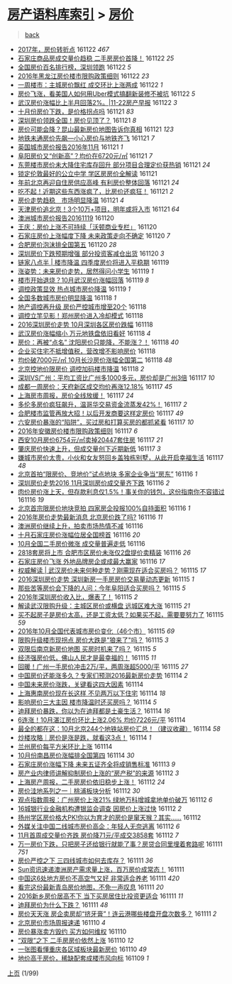 [房产语料库索引](../../README.md)  > [房价](房价.md)
====
> [back](../README.md)

- [2017年，房价转折点](http://jkwz.applinzi.com/ittc/6903329380645733381.html#2017%E5%B9%B4%EF%BC%8C%E6%88%BF%E4%BB%B7%E8%BD%AC%E6%8A%98%E7%82%B9) 161122 *467* 
- [石家庄商品房成交量价趋稳 二手房房价首降！](http://jkwz.applinzi.com/ittc/6903314741836907524.html#%E7%9F%B3%E5%AE%B6%E5%BA%84%E5%95%86%E5%93%81%E6%88%BF%E6%88%90%E4%BA%A4%E9%87%8F%E4%BB%B7%E8%B6%8B%E7%A8%B3+%E4%BA%8C%E6%89%8B%E6%88%BF%E6%88%BF%E4%BB%B7%E9%A6%96%E9%99%8D%EF%BC%81) 161122 *25* 
- [全国房价百名排行榜，深圳领跑](http://jkwz.applinzi.com/ittc/6902578973078193156.html#%E5%85%A8%E5%9B%BD%E6%88%BF%E4%BB%B7%E7%99%BE%E5%90%8D%E6%8E%92%E8%A1%8C%E6%A6%9C%EF%BC%8C%E6%B7%B1%E5%9C%B3%E9%A2%86%E8%B7%91) 161122 *5* 
- [2016年黑龙江房价楼市限购政策细则](http://jkwz.applinzi.com/ittc/6903271389846307845.html#2016%E5%B9%B4%E9%BB%91%E9%BE%99%E6%B1%9F%E6%88%BF%E4%BB%B7%E6%A5%BC%E5%B8%82%E9%99%90%E8%B4%AD%E6%94%BF%E7%AD%96%E7%BB%86%E5%88%99) 161122 *23* 
- [一周楼市：主城房价飘红 成交环比上涨两成](http://jkwz.applinzi.com/ittc/6903264975140684805.html#%E4%B8%80%E5%91%A8%E6%A5%BC%E5%B8%82%EF%BC%9A%E4%B8%BB%E5%9F%8E%E6%88%BF%E4%BB%B7%E9%A3%98%E7%BA%A2+%E6%88%90%E4%BA%A4%E7%8E%AF%E6%AF%94%E4%B8%8A%E6%B6%A8%E4%B8%A4%E6%88%90) 161122 *1* 
- [房价飞涨，看美国人如何用Uber模式搞翻新装修不被坑](http://jkwz.applinzi.com/ittc/6903242990880818180.html#%E6%88%BF%E4%BB%B7%E9%A3%9E%E6%B6%A8%EF%BC%8C%E7%9C%8B%E7%BE%8E%E5%9B%BD%E4%BA%BA%E5%A6%82%E4%BD%95%E7%94%A8Uber%E6%A8%A1%E5%BC%8F%E6%90%9E%E7%BF%BB%E6%96%B0%E8%A3%85%E4%BF%AE%E4%B8%8D%E8%A2%AB%E5%9D%91) 161122 *5* 
- [武汉房价涨幅比上半月回落2%。|11-22房产早报](http://jkwz.applinzi.com/ittc/6903238427788444676.html#%E6%AD%A6%E6%B1%89%E6%88%BF%E4%BB%B7%E6%B6%A8%E5%B9%85%E6%AF%94%E4%B8%8A%E5%8D%8A%E6%9C%88%E5%9B%9E%E8%90%BD2%25%E3%80%82%7C11-22%E6%88%BF%E4%BA%A7%E6%97%A9%E6%8A%A5) 161122 *3* 
- [十月份房价下跌，是价格拐点吗](http://jkwz.applinzi.com/ittc/6903077573734433797.html#%E5%8D%81%E6%9C%88%E4%BB%BD%E6%88%BF%E4%BB%B7%E4%B8%8B%E8%B7%8C%EF%BC%8C%E6%98%AF%E4%BB%B7%E6%A0%BC%E6%8B%90%E7%82%B9%E5%90%97) 161121 *83* 
- [深圳房价领跌全国！房价见顶了？](http://jkwz.applinzi.com/ittc/6903023930742146053.html#%E6%B7%B1%E5%9C%B3%E6%88%BF%E4%BB%B7%E9%A2%86%E8%B7%8C%E5%85%A8%E5%9B%BD%EF%BC%81%E6%88%BF%E4%BB%B7%E8%A7%81%E9%A1%B6%E4%BA%86%EF%BC%9F) 161121 *8* 
- [房价可能会降？昆山最新房价地图告诉你真相](http://jkwz.applinzi.com/ittc/6902964206004864004.html#%E6%88%BF%E4%BB%B7%E5%8F%AF%E8%83%BD%E4%BC%9A%E9%99%8D%EF%BC%9F%E6%98%86%E5%B1%B1%E6%9C%80%E6%96%B0%E6%88%BF%E4%BB%B7%E5%9C%B0%E5%9B%BE%E5%91%8A%E8%AF%89%E4%BD%A0%E7%9C%9F%E7%9B%B8) 161121 *123* 
- [地铁未通房价先飙—小心房价与地铁齐飞](http://jkwz.applinzi.com/ittc/6902989850231178244.html#%E5%9C%B0%E9%93%81%E6%9C%AA%E9%80%9A%E6%88%BF%E4%BB%B7%E5%85%88%E9%A3%99%E2%80%94%E5%B0%8F%E5%BF%83%E6%88%BF%E4%BB%B7%E4%B8%8E%E5%9C%B0%E9%93%81%E9%BD%90%E9%A3%9E) 161121 *7* 
- [英国城市房价报告2016年11月](http://jkwz.applinzi.com/ittc/6901855654439814149.html#%E8%8B%B1%E5%9B%BD%E5%9F%8E%E5%B8%82%E6%88%BF%E4%BB%B7%E6%8A%A5%E5%91%8A2016%E5%B9%B411%E6%9C%88) 161121 *1* 
- [阜阳房价又“创新高”？均价在6720元/㎡](http://jkwz.applinzi.com/ittc/6902984687856649221.html#%E9%98%9C%E9%98%B3%E6%88%BF%E4%BB%B7%E5%8F%88%E2%80%9C%E5%88%9B%E6%96%B0%E9%AB%98%E2%80%9D%EF%BC%9F%E5%9D%87%E4%BB%B7%E5%9C%A86720%E5%85%83%2F%E3%8E%A1) 161121 *7* 
- [东莞楼市房价未大降住宅库存回升 部分项目合理定价获热销](http://jkwz.applinzi.com/ittc/6902973420681036805.html#%E4%B8%9C%E8%8E%9E%E6%A5%BC%E5%B8%82%E6%88%BF%E4%BB%B7%E6%9C%AA%E5%A4%A7%E9%99%8D%E4%BD%8F%E5%AE%85%E5%BA%93%E5%AD%98%E5%9B%9E%E5%8D%87+%E9%83%A8%E5%88%86%E9%A1%B9%E7%9B%AE%E5%90%88%E7%90%86%E5%AE%9A%E4%BB%B7%E8%8E%B7%E7%83%AD%E9%94%80) 161121 *24* 
- [锁定伦敦最好的公立中学 学区房房价全解读](http://jkwz.applinzi.com/ittc/6902950284036146181.html#%E9%94%81%E5%AE%9A%E4%BC%A6%E6%95%A6%E6%9C%80%E5%A5%BD%E7%9A%84%E5%85%AC%E7%AB%8B%E4%B8%AD%E5%AD%A6+%E5%AD%A6%E5%8C%BA%E6%88%BF%E6%88%BF%E4%BB%B7%E5%85%A8%E8%A7%A3%E8%AF%BB) 161121  
- [年前北京再迎自住房供应高峰 有利房价整体回落](http://jkwz.applinzi.com/ittc/6902903115652531204.html#%E5%B9%B4%E5%89%8D%E5%8C%97%E4%BA%AC%E5%86%8D%E8%BF%8E%E8%87%AA%E4%BD%8F%E6%88%BF%E4%BE%9B%E5%BA%94%E9%AB%98%E5%B3%B0+%E6%9C%89%E5%88%A9%E6%88%BF%E4%BB%B7%E6%95%B4%E4%BD%93%E5%9B%9E%E8%90%BD) 161121 *24* 
- [吃不起！近期这些东西涨疯了，比房价还疯狂！](http://jkwz.applinzi.com/ittc/6902880459477746692.html#%E5%90%83%E4%B8%8D%E8%B5%B7%EF%BC%81%E8%BF%91%E6%9C%9F%E8%BF%99%E4%BA%9B%E4%B8%9C%E8%A5%BF%E6%B6%A8%E7%96%AF%E4%BA%86%EF%BC%8C%E6%AF%94%E6%88%BF%E4%BB%B7%E8%BF%98%E7%96%AF%E7%8B%82%EF%BC%81) 161121 *2* 
- [房价走势趋稳　市场明显降温](http://jkwz.applinzi.com/ittc/6902880315747337221.html#%E6%88%BF%E4%BB%B7%E8%B5%B0%E5%8A%BF%E8%B6%8B%E7%A8%B3%E3%80%80%E5%B8%82%E5%9C%BA%E6%98%8E%E6%98%BE%E9%99%8D%E6%B8%A9) 161121 *4* 
- [天津房价追北京！3个10万+项目，明年或将入市](http://jkwz.applinzi.com/ittc/6902873611626349573.html#%E5%A4%A9%E6%B4%A5%E6%88%BF%E4%BB%B7%E8%BF%BD%E5%8C%97%E4%BA%AC%EF%BC%813%E4%B8%AA10%E4%B8%87%2B%E9%A1%B9%E7%9B%AE%EF%BC%8C%E6%98%8E%E5%B9%B4%E6%88%96%E5%B0%86%E5%85%A5%E5%B8%82) 161121 *64* 
- [澳洲城市房价报告20161119](http://jkwz.applinzi.com/ittc/6902232343955112964.html#%E6%BE%B3%E6%B4%B2%E5%9F%8E%E5%B8%82%E6%88%BF%E4%BB%B7%E6%8A%A5%E5%91%8A20161119) 161120  
- [王庆：房价上涨不可持续「沃顿商业专栏」](http://jkwz.applinzi.com/ittc/6902648088174265349.html#%E7%8E%8B%E5%BA%86%EF%BC%9A%E6%88%BF%E4%BB%B7%E4%B8%8A%E6%B6%A8%E4%B8%8D%E5%8F%AF%E6%8C%81%E7%BB%AD%E3%80%8C%E6%B2%83%E9%A1%BF%E5%95%86%E4%B8%9A%E4%B8%93%E6%A0%8F%E3%80%8D) 161120  
- [石家庄房价上涨幅度下降 未来政策走向不确定](http://jkwz.applinzi.com/ittc/6902563751751844868.html#%E7%9F%B3%E5%AE%B6%E5%BA%84%E6%88%BF%E4%BB%B7%E4%B8%8A%E6%B6%A8%E5%B9%85%E5%BA%A6%E4%B8%8B%E9%99%8D+%E6%9C%AA%E6%9D%A5%E6%94%BF%E7%AD%96%E8%B5%B0%E5%90%91%E4%B8%8D%E7%A1%AE%E5%AE%9A) 161120 *7* 
- [合肥房价泡沫排全国第五](http://jkwz.applinzi.com/ittc/6902515732603995140.html#%E5%90%88%E8%82%A5%E6%88%BF%E4%BB%B7%E6%B3%A1%E6%B2%AB%E6%8E%92%E5%85%A8%E5%9B%BD%E7%AC%AC%E4%BA%94) 161120 *28* 
- [深圳房价下跌预期增强 部分投资客减仓出货](http://jkwz.applinzi.com/ittc/6902500536762237957.html#%E6%B7%B1%E5%9C%B3%E6%88%BF%E4%BB%B7%E4%B8%8B%E8%B7%8C%E9%A2%84%E6%9C%9F%E5%A2%9E%E5%BC%BA+%E9%83%A8%E5%88%86%E6%8A%95%E8%B5%84%E5%AE%A2%E5%87%8F%E4%BB%93%E5%87%BA%E8%B4%A7) 161120 *3* 
- [链家八点半 | 楼市降温 四季度房价将进入平稳期](http://jkwz.applinzi.com/ittc/6902148165251105797.html#%E9%93%BE%E5%AE%B6%E5%85%AB%E7%82%B9%E5%8D%8A+%7C+%E6%A5%BC%E5%B8%82%E9%99%8D%E6%B8%A9+%E5%9B%9B%E5%AD%A3%E5%BA%A6%E6%88%BF%E4%BB%B7%E5%B0%86%E8%BF%9B%E5%85%A5%E5%B9%B3%E7%A8%B3%E6%9C%9F) 161119  
- [涨姿势：未来房价走势，居然得问小学生](http://jkwz.applinzi.com/ittc/6902133831208797188.html#%E6%B6%A8%E5%A7%BF%E5%8A%BF%EF%BC%9A%E6%9C%AA%E6%9D%A5%E6%88%BF%E4%BB%B7%E8%B5%B0%E5%8A%BF%EF%BC%8C%E5%B1%85%E7%84%B6%E5%BE%97%E9%97%AE%E5%B0%8F%E5%AD%A6%E7%94%9F) 161119 *1* 
- [楼市开始退烧？10月武汉房价涨幅回落](http://jkwz.applinzi.com/ittc/6902127770099778564.html#%E6%A5%BC%E5%B8%82%E5%BC%80%E5%A7%8B%E9%80%80%E7%83%A7%EF%BC%9F10%E6%9C%88%E6%AD%A6%E6%B1%89%E6%88%BF%E4%BB%B7%E6%B6%A8%E5%B9%85%E5%9B%9E%E8%90%BD) 161119 *8* 
- [调控政策显效 热点城市房价降温](http://jkwz.applinzi.com/ittc/6902000590317421573.html#%E8%B0%83%E6%8E%A7%E6%94%BF%E7%AD%96%E6%98%BE%E6%95%88+%E7%83%AD%E7%82%B9%E5%9F%8E%E5%B8%82%E6%88%BF%E4%BB%B7%E9%99%8D%E6%B8%A9) 161119 *1* 
- [全国多数城市房价明显降温](http://jkwz.applinzi.com/ittc/6901929808287499268.html#%E5%85%A8%E5%9B%BD%E5%A4%9A%E6%95%B0%E5%9F%8E%E5%B8%82%E6%88%BF%E4%BB%B7%E6%98%8E%E6%98%BE%E9%99%8D%E6%B8%A9) 161118 *1* 
- [地产调控再升级 房价严控城市增至20个](http://jkwz.applinzi.com/ittc/6901896656575792133.html#%E5%9C%B0%E4%BA%A7%E8%B0%83%E6%8E%A7%E5%86%8D%E5%8D%87%E7%BA%A7+%E6%88%BF%E4%BB%B7%E4%B8%A5%E6%8E%A7%E5%9F%8E%E5%B8%82%E5%A2%9E%E8%87%B320%E4%B8%AA) 161118  
- [调控立竿见影！郑州房价进入冷却模式](http://jkwz.applinzi.com/ittc/6901888719694332932.html#%E8%B0%83%E6%8E%A7%E7%AB%8B%E7%AB%BF%E8%A7%81%E5%BD%B1%EF%BC%81%E9%83%91%E5%B7%9E%E6%88%BF%E4%BB%B7%E8%BF%9B%E5%85%A5%E5%86%B7%E5%8D%B4%E6%A8%A1%E5%BC%8F) 161118  
- [2016深圳房价走势 10月深圳各区房价跌幅](http://jkwz.applinzi.com/ittc/6901881355708679172.html#2016%E6%B7%B1%E5%9C%B3%E6%88%BF%E4%BB%B7%E8%B5%B0%E5%8A%BF+10%E6%9C%88%E6%B7%B1%E5%9C%B3%E5%90%84%E5%8C%BA%E6%88%BF%E4%BB%B7%E8%B7%8C%E5%B9%85) 161118  
- [武汉房价涨幅缩小 万元地铁盘依旧看好](http://jkwz.applinzi.com/ittc/6901879994275333125.html#%E6%AD%A6%E6%B1%89%E6%88%BF%E4%BB%B7%E6%B6%A8%E5%B9%85%E7%BC%A9%E5%B0%8F+%E4%B8%87%E5%85%83%E5%9C%B0%E9%93%81%E7%9B%98%E4%BE%9D%E6%97%A7%E7%9C%8B%E5%A5%BD) 161118 *4* 
- [房价：再被“点名” 沈阳房价只能降，不能涨？！](http://jkwz.applinzi.com/ittc/6901862656230556677.html#%E6%88%BF%E4%BB%B7%EF%BC%9A%E5%86%8D%E8%A2%AB%E2%80%9C%E7%82%B9%E5%90%8D%E2%80%9D+%E6%B2%88%E9%98%B3%E6%88%BF%E4%BB%B7%E5%8F%AA%E8%83%BD%E9%99%8D%EF%BC%8C%E4%B8%8D%E8%83%BD%E6%B6%A8%EF%BC%9F%EF%BC%81) 161118 *40* 
- [企业买住宅不抵增值税，营改增不影响房价](http://jkwz.applinzi.com/ittc/6901852638617797636.html#%E4%BC%81%E4%B8%9A%E4%B9%B0%E4%BD%8F%E5%AE%85%E4%B8%8D%E6%8A%B5%E5%A2%9E%E5%80%BC%E7%A8%8E%EF%BC%8C%E8%90%A5%E6%94%B9%E5%A2%9E%E4%B8%8D%E5%BD%B1%E5%93%8D%E6%88%BF%E4%BB%B7) 161118  
- [均价破7000元/㎡ 10月长沙房价涨幅全国第二](http://jkwz.applinzi.com/ittc/6901768739157967877.html#%E5%9D%87%E4%BB%B7%E7%A0%B47000%E5%85%83%2F%E3%8E%A1+10%E6%9C%88%E9%95%BF%E6%B2%99%E6%88%BF%E4%BB%B7%E6%B6%A8%E5%B9%85%E5%85%A8%E5%9B%BD%E7%AC%AC%E4%BA%8C) 161118 *48* 
- [北京控地价限房价 调控加码楼市降温](http://jkwz.applinzi.com/ittc/6901766479669625861.html#%E5%8C%97%E4%BA%AC%E6%8E%A7%E5%9C%B0%E4%BB%B7%E9%99%90%E6%88%BF%E4%BB%B7+%E8%B0%83%E6%8E%A7%E5%8A%A0%E7%A0%81%E6%A5%BC%E5%B8%82%E9%99%8D%E6%B8%A9) 161118 *2* 
- [深圳VS广州：平均工资比广州多1000多元，房价却是广州3倍](http://jkwz.applinzi.com/ittc/6901517679294153732.html#%E6%B7%B1%E5%9C%B3VS%E5%B9%BF%E5%B7%9E%EF%BC%9A%E5%B9%B3%E5%9D%87%E5%B7%A5%E8%B5%84%E6%AF%94%E5%B9%BF%E5%B7%9E%E5%A4%9A1000%E5%A4%9A%E5%85%83%EF%BC%8C%E6%88%BF%E4%BB%B7%E5%8D%B4%E6%98%AF%E5%B9%BF%E5%B7%9E3%E5%80%8D) 161117 *10* 
- [成都一周房价：天府新区成交均价再涨12.18%](http://jkwz.applinzi.com/ittc/6901515757170459652.html#%E6%88%90%E9%83%BD%E4%B8%80%E5%91%A8%E6%88%BF%E4%BB%B7%EF%BC%9A%E5%A4%A9%E5%BA%9C%E6%96%B0%E5%8C%BA%E6%88%90%E4%BA%A4%E5%9D%87%E4%BB%B7%E5%86%8D%E6%B6%A812.18%25) 161117 *45* 
- [上海房市周报，房价全线放缓！](http://jkwz.applinzi.com/ittc/6901500694640460804.html#%E4%B8%8A%E6%B5%B7%E6%88%BF%E5%B8%82%E5%91%A8%E6%8A%A5%EF%BC%8C%E6%88%BF%E4%BB%B7%E5%85%A8%E7%BA%BF%E6%94%BE%E7%BC%93%EF%BC%81) 161117 *24* 
- [多伦多房价疯狂飙升，温哥华交易资金流蒸发42%！](http://jkwz.applinzi.com/ittc/6901392130332689413.html#%E5%A4%9A%E4%BC%A6%E5%A4%9A%E6%88%BF%E4%BB%B7%E7%96%AF%E7%8B%82%E9%A3%99%E5%8D%87%EF%BC%8C%E6%B8%A9%E5%93%A5%E5%8D%8E%E4%BA%A4%E6%98%93%E8%B5%84%E9%87%91%E6%B5%81%E8%92%B8%E5%8F%9142%25%EF%BC%81) 161117 *2* 
- [合肥楼市监管再放大招！以后开发商要这样定房价](http://jkwz.applinzi.com/ittc/6901456602489422852.html#%E5%90%88%E8%82%A5%E6%A5%BC%E5%B8%82%E7%9B%91%E7%AE%A1%E5%86%8D%E6%94%BE%E5%A4%A7%E6%8B%9B%EF%BC%81%E4%BB%A5%E5%90%8E%E5%BC%80%E5%8F%91%E5%95%86%E8%A6%81%E8%BF%99%E6%A0%B7%E5%AE%9A%E6%88%BF%E4%BB%B7) 161117 *49* 
- [六安房价暴涨的“陷阱”，买过房和打算买房的都抓紧看](http://jkwz.applinzi.com/ittc/6901409190102172677.html#%E5%85%AD%E5%AE%89%E6%88%BF%E4%BB%B7%E6%9A%B4%E6%B6%A8%E7%9A%84%E2%80%9C%E9%99%B7%E9%98%B1%E2%80%9D%EF%BC%8C%E4%B9%B0%E8%BF%87%E6%88%BF%E5%92%8C%E6%89%93%E7%AE%97%E4%B9%B0%E6%88%BF%E7%9A%84%E9%83%BD%E6%8A%93%E7%B4%A7%E7%9C%8B) 161117 *10* 
- [2016年安徽房价楼市限购政策细则](http://jkwz.applinzi.com/ittc/6901395016127087620.html#2016%E5%B9%B4%E5%AE%89%E5%BE%BD%E6%88%BF%E4%BB%B7%E6%A5%BC%E5%B8%82%E9%99%90%E8%B4%AD%E6%94%BF%E7%AD%96%E7%BB%86%E5%88%99) 161117 *6* 
- [西安10月房价6754元/㎡卖掉20447套住房](http://jkwz.applinzi.com/ittc/6901387035092190212.html#%E8%A5%BF%E5%AE%8910%E6%9C%88%E6%88%BF%E4%BB%B76754%E5%85%83%2F%E3%8E%A1%E5%8D%96%E6%8E%8920447%E5%A5%97%E4%BD%8F%E6%88%BF) 161117 *21* 
- [肇庆房价快速上升，但成交量创下近期新低](http://jkwz.applinzi.com/ittc/6901366579261867012.html#%E8%82%87%E5%BA%86%E6%88%BF%E4%BB%B7%E5%BF%AB%E9%80%9F%E4%B8%8A%E5%8D%87%EF%BC%8C%E4%BD%86%E6%88%90%E4%BA%A4%E9%87%8F%E5%88%9B%E4%B8%8B%E8%BF%91%E6%9C%9F%E6%96%B0%E4%BD%8E) 161117 *3* 
- [嫌城市房价太贵，小伙和女友怒回乡盖独栋别墅，从此开启幸福生活](http://jkwz.applinzi.com/ittc/6901240134422234117.html#%E5%AB%8C%E5%9F%8E%E5%B8%82%E6%88%BF%E4%BB%B7%E5%A4%AA%E8%B4%B5%EF%BC%8C%E5%B0%8F%E4%BC%99%E5%92%8C%E5%A5%B3%E5%8F%8B%E6%80%92%E5%9B%9E%E4%B9%A1%E7%9B%96%E7%8B%AC%E6%A0%8B%E5%88%AB%E5%A2%85%EF%BC%8C%E4%BB%8E%E6%AD%A4%E5%BC%80%E5%90%AF%E5%B9%B8%E7%A6%8F%E7%94%9F%E6%B4%BB) 161117 *48* 
- [北京首拍“限房价、竞地价”试点地块 多家企业争当“房东”](http://jkwz.applinzi.com/ittc/6901203415039738884.html#%E5%8C%97%E4%BA%AC%E9%A6%96%E6%8B%8D%E2%80%9C%E9%99%90%E6%88%BF%E4%BB%B7%E3%80%81%E7%AB%9E%E5%9C%B0%E4%BB%B7%E2%80%9D%E8%AF%95%E7%82%B9%E5%9C%B0%E5%9D%97+%E5%A4%9A%E5%AE%B6%E4%BC%81%E4%B8%9A%E4%BA%89%E5%BD%93%E2%80%9C%E6%88%BF%E4%B8%9C%E2%80%9D) 161116 *1* 
- [深圳房价走势2016 11月深圳房价成交量齐下跌](http://jkwz.applinzi.com/ittc/6901154247378207748.html#%E6%B7%B1%E5%9C%B3%E6%88%BF%E4%BB%B7%E8%B5%B0%E5%8A%BF2016+11%E6%9C%88%E6%B7%B1%E5%9C%B3%E6%88%BF%E4%BB%B7%E6%88%90%E4%BA%A4%E9%87%8F%E9%BD%90%E4%B8%8B%E8%B7%8C) 161116 *2* 
- [肉价房价涨上天，但存款利息仅1.5%！事关你的钱包，这份指南你不容错过](http://jkwz.applinzi.com/ittc/6901148938035266565.html#%E8%82%89%E4%BB%B7%E6%88%BF%E4%BB%B7%E6%B6%A8%E4%B8%8A%E5%A4%A9%EF%BC%8C%E4%BD%86%E5%AD%98%E6%AC%BE%E5%88%A9%E6%81%AF%E4%BB%851.5%25%EF%BC%81%E4%BA%8B%E5%85%B3%E4%BD%A0%E7%9A%84%E9%92%B1%E5%8C%85%EF%BC%8C%E8%BF%99%E4%BB%BD%E6%8C%87%E5%8D%97%E4%BD%A0%E4%B8%8D%E5%AE%B9%E9%94%99%E8%BF%87) 161116 *19* 
- [北京首宗限房价地块竞拍 四家房企投报100%自持面积](http://jkwz.applinzi.com/ittc/6901134145987544068.html#%E5%8C%97%E4%BA%AC%E9%A6%96%E5%AE%97%E9%99%90%E6%88%BF%E4%BB%B7%E5%9C%B0%E5%9D%97%E7%AB%9E%E6%8B%8D+%E5%9B%9B%E5%AE%B6%E6%88%BF%E4%BC%81%E6%8A%95%E6%8A%A5100%25%E8%87%AA%E6%8C%81%E9%9D%A2%E7%A7%AF) 161116 *1* 
- [2016年房价走势最新消息 北京房价跌了吗?](http://jkwz.applinzi.com/ittc/6900750701503710212.html#2016%E5%B9%B4%E6%88%BF%E4%BB%B7%E8%B5%B0%E5%8A%BF%E6%9C%80%E6%96%B0%E6%B6%88%E6%81%AF+%E5%8C%97%E4%BA%AC%E6%88%BF%E4%BB%B7%E8%B7%8C%E4%BA%86%E5%90%97%3F) 161116 *11* 
- [澳洲房价继续上升，拍卖市场热情不减](http://jkwz.applinzi.com/ittc/6900706425084314629.html#%E6%BE%B3%E6%B4%B2%E6%88%BF%E4%BB%B7%E7%BB%A7%E7%BB%AD%E4%B8%8A%E5%8D%87%EF%BC%8C%E6%8B%8D%E5%8D%96%E5%B8%82%E5%9C%BA%E7%83%AD%E6%83%85%E4%B8%8D%E5%87%8F) 161116  
- [十月石家庄房价涨幅位居全国榜首](http://jkwz.applinzi.com/ittc/6901035190821848068.html#%E5%8D%81%E6%9C%88%E7%9F%B3%E5%AE%B6%E5%BA%84%E6%88%BF%E4%BB%B7%E6%B6%A8%E5%B9%85%E4%BD%8D%E5%B1%85%E5%85%A8%E5%9B%BD%E6%A6%9C%E9%A6%96) 161116 *20* 
- [10月全国二手房价微涨 成交量普遍走低](http://jkwz.applinzi.com/ittc/6901031397178737668.html#10%E6%9C%88%E5%85%A8%E5%9B%BD%E4%BA%8C%E6%89%8B%E6%88%BF%E4%BB%B7%E5%BE%AE%E6%B6%A8+%E6%88%90%E4%BA%A4%E9%87%8F%E6%99%AE%E9%81%8D%E8%B5%B0%E4%BD%8E) 161116  
- [2818套房将上市 合肥市区房价未涨仅2盘提价卖精装](http://jkwz.applinzi.com/ittc/6901019128453661700.html#2818%E5%A5%97%E6%88%BF%E5%B0%86%E4%B8%8A%E5%B8%82+%E5%90%88%E8%82%A5%E5%B8%82%E5%8C%BA%E6%88%BF%E4%BB%B7%E6%9C%AA%E6%B6%A8%E4%BB%852%E7%9B%98%E6%8F%90%E4%BB%B7%E5%8D%96%E7%B2%BE%E8%A3%85) 161116 *26* 
- [石家庄房价飞涨 外地品牌房企或成最大赢家](http://jkwz.applinzi.com/ittc/6900882291462505476.html#%E7%9F%B3%E5%AE%B6%E5%BA%84%E6%88%BF%E4%BB%B7%E9%A3%9E%E6%B6%A8+%E5%A4%96%E5%9C%B0%E5%93%81%E7%89%8C%E6%88%BF%E4%BC%81%E6%88%96%E6%88%90%E6%9C%80%E5%A4%A7%E8%B5%A2%E5%AE%B6) 161116 *17* 
- [权威解读 | 武汉房价未来何种走势？刚需现在适合买房吗？](http://jkwz.applinzi.com/ittc/6900824229695456260.html#%E6%9D%83%E5%A8%81%E8%A7%A3%E8%AF%BB+%7C+%E6%AD%A6%E6%B1%89%E6%88%BF%E4%BB%B7%E6%9C%AA%E6%9D%A5%E4%BD%95%E7%A7%8D%E8%B5%B0%E5%8A%BF%EF%BC%9F%E5%88%9A%E9%9C%80%E7%8E%B0%E5%9C%A8%E9%80%82%E5%90%88%E4%B9%B0%E6%88%BF%E5%90%97%EF%BC%9F) 161115 *17* 
- [2016深圳房价走势 深圳新房一手房房价交易量动态更新](http://jkwz.applinzi.com/ittc/6900819428962206725.html#2016%E6%B7%B1%E5%9C%B3%E6%88%BF%E4%BB%B7%E8%B5%B0%E5%8A%BF+%E6%B7%B1%E5%9C%B3%E6%96%B0%E6%88%BF%E4%B8%80%E6%89%8B%E6%88%BF%E6%88%BF%E4%BB%B7%E4%BA%A4%E6%98%93%E9%87%8F%E5%8A%A8%E6%80%81%E6%9B%B4%E6%96%B0) 161115 *1* 
- [那些苦等房价会下降的人问：今年阜阳适合买房吗？](http://jkwz.applinzi.com/ittc/6900779585695646725.html#%E9%82%A3%E4%BA%9B%E8%8B%A6%E7%AD%89%E6%88%BF%E4%BB%B7%E4%BC%9A%E4%B8%8B%E9%99%8D%E7%9A%84%E4%BA%BA%E9%97%AE%EF%BC%9A%E4%BB%8A%E5%B9%B4%E9%98%9C%E9%98%B3%E9%80%82%E5%90%88%E4%B9%B0%E6%88%BF%E5%90%97%EF%BC%9F) 161115 *5* 
- [2016年深圳房价收入比，爆表了！](http://jkwz.applinzi.com/ittc/6900742497835156485.html#2016%E5%B9%B4%E6%B7%B1%E5%9C%B3%E6%88%BF%E4%BB%B7%E6%94%B6%E5%85%A5%E6%AF%94%EF%BC%8C%E7%88%86%E8%A1%A8%E4%BA%86%EF%BC%81) 161115 *2* 
- [解读武汉限购升级：主城区房价或横盘 远城区难大涨](http://jkwz.applinzi.com/ittc/6900734511301526532.html#%E8%A7%A3%E8%AF%BB%E6%AD%A6%E6%B1%89%E9%99%90%E8%B4%AD%E5%8D%87%E7%BA%A7%EF%BC%9A%E4%B8%BB%E5%9F%8E%E5%8C%BA%E6%88%BF%E4%BB%B7%E6%88%96%E6%A8%AA%E7%9B%98+%E8%BF%9C%E5%9F%8E%E5%8C%BA%E9%9A%BE%E5%A4%A7%E6%B6%A8) 161115 *21* 
- [买不起房子是房价太高，还是工资太低？如果买不起，需要要努力了](http://jkwz.applinzi.com/ittc/6900731947189273604.html#%E4%B9%B0%E4%B8%8D%E8%B5%B7%E6%88%BF%E5%AD%90%E6%98%AF%E6%88%BF%E4%BB%B7%E5%A4%AA%E9%AB%98%EF%BC%8C%E8%BF%98%E6%98%AF%E5%B7%A5%E8%B5%84%E5%A4%AA%E4%BD%8E%EF%BC%9F%E5%A6%82%E6%9E%9C%E4%B9%B0%E4%B8%8D%E8%B5%B7%EF%BC%8C%E9%9C%80%E8%A6%81%E8%A6%81%E5%8A%AA%E5%8A%9B%E4%BA%86) 161115 *59* 
- [2016年10月全国代表城市房价变化（46个市）](http://jkwz.applinzi.com/ittc/6900703120513844228.html#2016%E5%B9%B410%E6%9C%88%E5%85%A8%E5%9B%BD%E4%BB%A3%E8%A1%A8%E5%9F%8E%E5%B8%82%E6%88%BF%E4%BB%B7%E5%8F%98%E5%8C%96%EF%BC%8846%E4%B8%AA%E5%B8%82%EF%BC%89) 161115 *69* 
- [限购升级楼市现拐点 房价大跌是&quot;狼来了&quot;吗？](http://jkwz.applinzi.com/ittc/6900697750152152068.html#%E9%99%90%E8%B4%AD%E5%8D%87%E7%BA%A7%E6%A5%BC%E5%B8%82%E7%8E%B0%E6%8B%90%E7%82%B9+%E6%88%BF%E4%BB%B7%E5%A4%A7%E8%B7%8C%E6%98%AF%26quot%3B%E7%8B%BC%E6%9D%A5%E4%BA%86%26quot%3B%E5%90%97%EF%BC%9F) 161115 *3* 
- [双限后南京新房价地图 买房时机来了吗？](http://jkwz.applinzi.com/ittc/6900655480631723013.html#%E5%8F%8C%E9%99%90%E5%90%8E%E5%8D%97%E4%BA%AC%E6%96%B0%E6%88%BF%E4%BB%B7%E5%9C%B0%E5%9B%BE+%E4%B9%B0%E6%88%BF%E6%97%B6%E6%9C%BA%E6%9D%A5%E4%BA%86%E5%90%97%EF%BC%9F) 161115 *5* 
- [经济强房价低，佛山人民才是最幸福的！](http://jkwz.applinzi.com/ittc/6900653852843312132.html#%E7%BB%8F%E6%B5%8E%E5%BC%BA%E6%88%BF%E4%BB%B7%E4%BD%8E%EF%BC%8C%E4%BD%9B%E5%B1%B1%E4%BA%BA%E6%B0%91%E6%89%8D%E6%98%AF%E6%9C%80%E5%B9%B8%E7%A6%8F%E7%9A%84%EF%BC%81) 161115 *11* 
- [回暖！广州一手房价冲击2万/平，两周涨超5000/平](http://jkwz.applinzi.com/ittc/6900649604017554437.html#%E5%9B%9E%E6%9A%96%EF%BC%81%E5%B9%BF%E5%B7%9E%E4%B8%80%E6%89%8B%E6%88%BF%E4%BB%B7%E5%86%B2%E5%87%BB2%E4%B8%87%2F%E5%B9%B3%EF%BC%8C%E4%B8%A4%E5%91%A8%E6%B6%A8%E8%B6%855000%2F%E5%B9%B3) 161115 *27* 
- [中国房价还能涨多久？专家们预测2016最新房价走势](http://jkwz.applinzi.com/ittc/6900422537816572933.html#%E4%B8%AD%E5%9B%BD%E6%88%BF%E4%BB%B7%E8%BF%98%E8%83%BD%E6%B6%A8%E5%A4%9A%E4%B9%85%EF%BC%9F%E4%B8%93%E5%AE%B6%E4%BB%AC%E9%A2%84%E6%B5%8B2016%E6%9C%80%E6%96%B0%E6%88%BF%E4%BB%B7%E8%B5%B0%E5%8A%BF) 161114 *2* 
- [中国未来房价涨跌，关键看这四大因素](http://jkwz.applinzi.com/ittc/6900423945911534596.html#%E4%B8%AD%E5%9B%BD%E6%9C%AA%E6%9D%A5%E6%88%BF%E4%BB%B7%E6%B6%A8%E8%B7%8C%EF%BC%8C%E5%85%B3%E9%94%AE%E7%9C%8B%E8%BF%99%E5%9B%9B%E5%A4%A7%E5%9B%A0%E7%B4%A0) 161114  
- [上海惠南房价现在长这样 不见两万以下住宅](http://jkwz.applinzi.com/ittc/6900405412456563716.html#%E4%B8%8A%E6%B5%B7%E6%83%A0%E5%8D%97%E6%88%BF%E4%BB%B7%E7%8E%B0%E5%9C%A8%E9%95%BF%E8%BF%99%E6%A0%B7+%E4%B8%8D%E8%A7%81%E4%B8%A4%E4%B8%87%E4%BB%A5%E4%B8%8B%E4%BD%8F%E5%AE%85) 161114 *18* 
- [影响房价三大主因  楼市降温时还买房吗？](http://jkwz.applinzi.com/ittc/6900399274595976196.html#%E5%BD%B1%E5%93%8D%E6%88%BF%E4%BB%B7%E4%B8%89%E5%A4%A7%E4%B8%BB%E5%9B%A0++%E6%A5%BC%E5%B8%82%E9%99%8D%E6%B8%A9%E6%97%B6%E8%BF%98%E4%B9%B0%E6%88%BF%E5%90%97%EF%BC%9F) 161114 *5* 
- [迪拜房价暴跌，你以为在迪拜都是土豪生活？](http://jkwz.applinzi.com/ittc/6900317045333165060.html#%E8%BF%AA%E6%8B%9C%E6%88%BF%E4%BB%B7%E6%9A%B4%E8%B7%8C%EF%BC%8C%E4%BD%A0%E4%BB%A5%E4%B8%BA%E5%9C%A8%E8%BF%AA%E6%8B%9C%E9%83%BD%E6%98%AF%E5%9C%9F%E8%B1%AA%E7%94%9F%E6%B4%BB%EF%BC%9F) 161114 *16* 
- [6连涨！10月湛江房价环比上涨2.06% 均价7226元/平](http://jkwz.applinzi.com/ittc/6900306700388533252.html#6%E8%BF%9E%E6%B6%A8%EF%BC%8110%E6%9C%88%E6%B9%9B%E6%B1%9F%E6%88%BF%E4%BB%B7%E7%8E%AF%E6%AF%94%E4%B8%8A%E6%B6%A82.06%25+%E5%9D%87%E4%BB%B77226%E5%85%83%2F%E5%B9%B3) 161114  
- [最全的都在这：10月北京244个地铁站房价汇总！（建议收藏）](http://jkwz.applinzi.com/ittc/6900296127663834116.html#%E6%9C%80%E5%85%A8%E7%9A%84%E9%83%BD%E5%9C%A8%E8%BF%99%EF%BC%9A10%E6%9C%88%E5%8C%97%E4%BA%AC244%E4%B8%AA%E5%9C%B0%E9%93%81%E7%AB%99%E6%88%BF%E4%BB%B7%E6%B1%87%E6%80%BB%EF%BC%81%EF%BC%88%E5%BB%BA%E8%AE%AE%E6%94%B6%E8%97%8F%EF%BC%89) 161114 *58* 
- [炒楼攻略｜房价是涨是跌，就看这3点！](http://jkwz.applinzi.com/ittc/6900288337322968069.html#%E7%82%92%E6%A5%BC%E6%94%BB%E7%95%A5%EF%BD%9C%E6%88%BF%E4%BB%B7%E6%98%AF%E6%B6%A8%E6%98%AF%E8%B7%8C%EF%BC%8C%E5%B0%B1%E7%9C%8B%E8%BF%993%E7%82%B9%EF%BC%81) 161114 *1* 
- [兰州房价每平方米环比上涨](http://jkwz.applinzi.com/ittc/6900274484505740293.html#%E5%85%B0%E5%B7%9E%E6%88%BF%E4%BB%B7%E6%AF%8F%E5%B9%B3%E6%96%B9%E7%B1%B3%E7%8E%AF%E6%AF%94%E4%B8%8A%E6%B6%A8) 161114  
- [10月份南昌房价涨幅排全国第四](http://jkwz.applinzi.com/ittc/6900253719974642692.html#10%E6%9C%88%E4%BB%BD%E5%8D%97%E6%98%8C%E6%88%BF%E4%BB%B7%E6%B6%A8%E5%B9%85%E6%8E%92%E5%85%A8%E5%9B%BD%E7%AC%AC%E5%9B%9B) 161114 *30* 
- [石家庄房价涨幅下降 未来五证齐全将成销售标准](http://jkwz.applinzi.com/ittc/6899982664374682628.html#%E7%9F%B3%E5%AE%B6%E5%BA%84%E6%88%BF%E4%BB%B7%E6%B6%A8%E5%B9%85%E4%B8%8B%E9%99%8D+%E6%9C%AA%E6%9D%A5%E4%BA%94%E8%AF%81%E9%BD%90%E5%85%A8%E5%B0%86%E6%88%90%E9%94%80%E5%94%AE%E6%A0%87%E5%87%86) 161113 *9* 
- [房产业内律师讲解抑制房价上涨的“房产税”的来源](http://jkwz.applinzi.com/ittc/6899697751486366724.html#%E6%88%BF%E4%BA%A7%E4%B8%9A%E5%86%85%E5%BE%8B%E5%B8%88%E8%AE%B2%E8%A7%A3%E6%8A%91%E5%88%B6%E6%88%BF%E4%BB%B7%E4%B8%8A%E6%B6%A8%E7%9A%84%E2%80%9C%E6%88%BF%E4%BA%A7%E7%A8%8E%E2%80%9D%E7%9A%84%E6%9D%A5%E6%BA%90) 161112 *3* 
- [上海房产周报，二手房房价依旧稳步上涨！](http://jkwz.applinzi.com/ittc/6899671252364428293.html#%E4%B8%8A%E6%B5%B7%E6%88%BF%E4%BA%A7%E5%91%A8%E6%8A%A5%EF%BC%8C%E4%BA%8C%E6%89%8B%E6%88%BF%E6%88%BF%E4%BB%B7%E4%BE%9D%E6%97%A7%E7%A8%B3%E6%AD%A5%E4%B8%8A%E6%B6%A8%EF%BC%81) 161112 *24* 
- [房价洼地系列之一｜桃浦板块分析](http://jkwz.applinzi.com/ittc/6899656171765367812.html#%E6%88%BF%E4%BB%B7%E6%B4%BC%E5%9C%B0%E7%B3%BB%E5%88%97%E4%B9%8B%E4%B8%80%EF%BD%9C%E6%A1%83%E6%B5%A6%E6%9D%BF%E5%9D%97%E5%88%86%E6%9E%90) 161112 *30* 
- [观点指数周报：广州房价上涨21% 绿地万科增城拿地单价破万](http://jkwz.applinzi.com/ittc/6899644701786768388.html#%E8%A7%82%E7%82%B9%E6%8C%87%E6%95%B0%E5%91%A8%E6%8A%A5%EF%BC%9A%E5%B9%BF%E5%B7%9E%E6%88%BF%E4%BB%B7%E4%B8%8A%E6%B6%A821%25+%E7%BB%BF%E5%9C%B0%E4%B8%87%E7%A7%91%E5%A2%9E%E5%9F%8E%E6%8B%BF%E5%9C%B0%E5%8D%95%E4%BB%B7%E7%A0%B4%E4%B8%87) 161112 *6* 
- [16城银行业金融机构遭银监会调查 因房价上涨过快](http://jkwz.applinzi.com/ittc/6899617947034584069.html#16%E5%9F%8E%E9%93%B6%E8%A1%8C%E4%B8%9A%E9%87%91%E8%9E%8D%E6%9C%BA%E6%9E%84%E9%81%AD%E9%93%B6%E7%9B%91%E4%BC%9A%E8%B0%83%E6%9F%A5+%E5%9B%A0%E6%88%BF%E4%BB%B7%E4%B8%8A%E6%B6%A8%E8%BF%87%E5%BF%AB) 161112 *2* 
- [扬州学区房价格大PK!你以为育才的房价是窜天猴？其实……](http://jkwz.applinzi.com/ittc/6899535872365429764.html#%E6%89%AC%E5%B7%9E%E5%AD%A6%E5%8C%BA%E6%88%BF%E4%BB%B7%E6%A0%BC%E5%A4%A7PK%21%E4%BD%A0%E4%BB%A5%E4%B8%BA%E8%82%B2%E6%89%8D%E7%9A%84%E6%88%BF%E4%BB%B7%E6%98%AF%E7%AA%9C%E5%A4%A9%E7%8C%B4%EF%BC%9F%E5%85%B6%E5%AE%9E%E2%80%A6%E2%80%A6) 161112  
- [外媒关注中国二线城市房价高企：年轻人无奈逃离](http://jkwz.applinzi.com/ittc/6899400826325304324.html#%E5%A4%96%E5%AA%92%E5%85%B3%E6%B3%A8%E4%B8%AD%E5%9B%BD%E4%BA%8C%E7%BA%BF%E5%9F%8E%E5%B8%82%E6%88%BF%E4%BB%B7%E9%AB%98%E4%BC%81%EF%BC%9A%E5%B9%B4%E8%BD%BB%E4%BA%BA%E6%97%A0%E5%A5%88%E9%80%83%E7%A6%BB) 161112 *6* 
- [11月首周成交量价齐跌 房价降71元/平成交3858套](http://jkwz.applinzi.com/ittc/6899395002831995909.html#11%E6%9C%88%E9%A6%96%E5%91%A8%E6%88%90%E4%BA%A4%E9%87%8F%E4%BB%B7%E9%BD%90%E8%B7%8C+%E6%88%BF%E4%BB%B7%E9%99%8D71%E5%85%83%2F%E5%B9%B3%E6%88%90%E4%BA%A43858%E5%A5%97) 161112 *7* 
- [万一房价下跌，只把房子还给银行就能了事？房贷合同里埋着套路呢](http://jkwz.applinzi.com/ittc/6899356333773423621.html#%E4%B8%87%E4%B8%80%E6%88%BF%E4%BB%B7%E4%B8%8B%E8%B7%8C%EF%BC%8C%E5%8F%AA%E6%8A%8A%E6%88%BF%E5%AD%90%E8%BF%98%E7%BB%99%E9%93%B6%E8%A1%8C%E5%B0%B1%E8%83%BD%E4%BA%86%E4%BA%8B%EF%BC%9F%E6%88%BF%E8%B4%B7%E5%90%88%E5%90%8C%E9%87%8C%E5%9F%8B%E7%9D%80%E5%A5%97%E8%B7%AF%E5%91%A2) 161111 *751* 
- [房价严控之下 三四线城市如何去库存？](http://jkwz.applinzi.com/ittc/6899353288574501893.html#%E6%88%BF%E4%BB%B7%E4%B8%A5%E6%8E%A7%E4%B9%8B%E4%B8%8B+%E4%B8%89%E5%9B%9B%E7%BA%BF%E5%9F%8E%E5%B8%82%E5%A6%82%E4%BD%95%E5%8E%BB%E5%BA%93%E5%AD%98%EF%BC%9F) 161111 *36* 
- [Sun资讯速递澳洲房产需求量上涨，百万房价成常态！](http://jkwz.applinzi.com/ittc/6899302095257076741.html#Sun%E8%B5%84%E8%AE%AF%E9%80%9F%E9%80%92%E6%BE%B3%E6%B4%B2%E6%88%BF%E4%BA%A7%E9%9C%80%E6%B1%82%E9%87%8F%E4%B8%8A%E6%B6%A8%EF%BC%8C%E7%99%BE%E4%B8%87%E6%88%BF%E4%BB%B7%E6%88%90%E5%B8%B8%E6%80%81%EF%BC%81) 161111  
- [中国这6处地方房价不高空气又好 非常适合养老](http://jkwz.applinzi.com/ittc/6899297477772968965.html#%E4%B8%AD%E5%9B%BD%E8%BF%996%E5%A4%84%E5%9C%B0%E6%96%B9%E6%88%BF%E4%BB%B7%E4%B8%8D%E9%AB%98%E7%A9%BA%E6%B0%94%E5%8F%88%E5%A5%BD+%E9%9D%9E%E5%B8%B8%E9%80%82%E5%90%88%E5%85%BB%E8%80%81) 161111 *420* 
- [看完这份最新青岛房价地图，不免一声叹息](http://jkwz.applinzi.com/ittc/6899279847733347333.html#%E7%9C%8B%E5%AE%8C%E8%BF%99%E4%BB%BD%E6%9C%80%E6%96%B0%E9%9D%92%E5%B2%9B%E6%88%BF%E4%BB%B7%E5%9C%B0%E5%9B%BE%EF%BC%8C%E4%B8%8D%E5%85%8D%E4%B8%80%E5%A3%B0%E5%8F%B9%E6%81%AF) 161111 *20* 
- [2016新乡房价居高不下 当下买房居住比投资更适合](http://jkwz.applinzi.com/ittc/6899251138800387076.html#2016%E6%96%B0%E4%B9%A1%E6%88%BF%E4%BB%B7%E5%B1%85%E9%AB%98%E4%B8%8D%E4%B8%8B+%E5%BD%93%E4%B8%8B%E4%B9%B0%E6%88%BF%E5%B1%85%E4%BD%8F%E6%AF%94%E6%8A%95%E8%B5%84%E6%9B%B4%E9%80%82%E5%90%88) 161111 *11* 
- [迪拜房价为什么下跌？](http://jkwz.applinzi.com/ittc/6899242192282846213.html#%E8%BF%AA%E6%8B%9C%E6%88%BF%E4%BB%B7%E4%B8%BA%E4%BB%80%E4%B9%88%E4%B8%8B%E8%B7%8C%EF%BC%9F) 161111 *48* 
- [房价天天涨 房企卖房却“挤牙膏”！连云港哪些楼盘开盘次数多？](http://jkwz.applinzi.com/ittc/6899198920860632069.html#%E6%88%BF%E4%BB%B7%E5%A4%A9%E5%A4%A9%E6%B6%A8+%E6%88%BF%E4%BC%81%E5%8D%96%E6%88%BF%E5%8D%B4%E2%80%9C%E6%8C%A4%E7%89%99%E8%86%8F%E2%80%9D%EF%BC%81%E8%BF%9E%E4%BA%91%E6%B8%AF%E5%93%AA%E4%BA%9B%E6%A5%BC%E7%9B%98%E5%BC%80%E7%9B%98%E6%AC%A1%E6%95%B0%E5%A4%9A%EF%BC%9F) 161111 *2* 
- [北京房价市场周报速递](http://jkwz.applinzi.com/ittc/6898952387456140292.html#%E5%8C%97%E4%BA%AC%E6%88%BF%E4%BB%B7%E5%B8%82%E5%9C%BA%E5%91%A8%E6%8A%A5%E9%80%9F%E9%80%92) 161110 *4* 
- [房价暴涨卖方毁约 买方如何维权](http://jkwz.applinzi.com/ittc/6898895772212265989.html#%E6%88%BF%E4%BB%B7%E6%9A%B4%E6%B6%A8%E5%8D%96%E6%96%B9%E6%AF%81%E7%BA%A6+%E4%B9%B0%E6%96%B9%E5%A6%82%E4%BD%95%E7%BB%B4%E6%9D%83) 161110  
- [“双限”之下 二手房房价依然上涨](http://jkwz.applinzi.com/ittc/6898818085112251397.html#%E2%80%9C%E5%8F%8C%E9%99%90%E2%80%9D%E4%B9%8B%E4%B8%8B+%E4%BA%8C%E6%89%8B%E6%88%BF%E6%88%BF%E4%BB%B7%E4%BE%9D%E7%84%B6%E4%B8%8A%E6%B6%A8) 161110 *12* 
- [一张图看懂重庆各区域板块最新房价](http://jkwz.applinzi.com/ittc/6898794882126054405.html#%E4%B8%80%E5%BC%A0%E5%9B%BE%E7%9C%8B%E6%87%82%E9%87%8D%E5%BA%86%E5%90%84%E5%8C%BA%E5%9F%9F%E6%9D%BF%E5%9D%97%E6%9C%80%E6%96%B0%E6%88%BF%E4%BB%B7) 161110 *49* 
- [地价高于房价，稀缺配套成楼市风向标](http://jkwz.applinzi.com/ittc/6898537476628415493.html#%E5%9C%B0%E4%BB%B7%E9%AB%98%E4%BA%8E%E6%88%BF%E4%BB%B7%EF%BC%8C%E7%A8%80%E7%BC%BA%E9%85%8D%E5%A5%97%E6%88%90%E6%A5%BC%E5%B8%82%E9%A3%8E%E5%90%91%E6%A0%87) 161109 *1* 


 [上页](房价2.md)           (1/99)